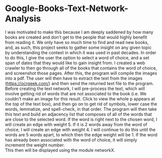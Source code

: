 # Google-Books-Text-Network-Analysis

I was motivated to make this because I am deeply saddened by how many books are created and don't get to the people that would highly benefit from reading it. We only have so much time to find and read new books, and, as such, this project seeks to gather some insight on any given topic by understanding the context in which it was used in past decades.  In order to do this, I give the user the option to select a word of choice, and a set span of dates that they would like to gain insight from.  I created a web crawler to then go through all of the books that contains the word of choice, and screenshot those pages.  After this, the program will compile the images into a pdf.  The user will then have to extract the text from the images (https://ocrgeek.com/) and then send the returned text file to the program.  Before creating the text network, I will pre-process the text, which will involve getting rid of words that are not associated to the book (i.e. We couldn't make an image for this result. Click to view the whole p appears at the top of the text box), and then go on to get rid of symbols, lower case the words, lemmatize, and spell-check, in that order.  The program will then take this text and build an adjacency list that composes of all of the words that are close to the selected word.  If the word is right next to the chosen word, I will create an edge with weight 5. If it is 2 words away from the word of choice, I will create an edge with weight 4. I will continue to do this until the words are 5 words apart, to which then the edge weight will be 1. If the word has already been associated with the word of choice, it will simply increment the weight number.  
This then will be displayed using the module networkX.
